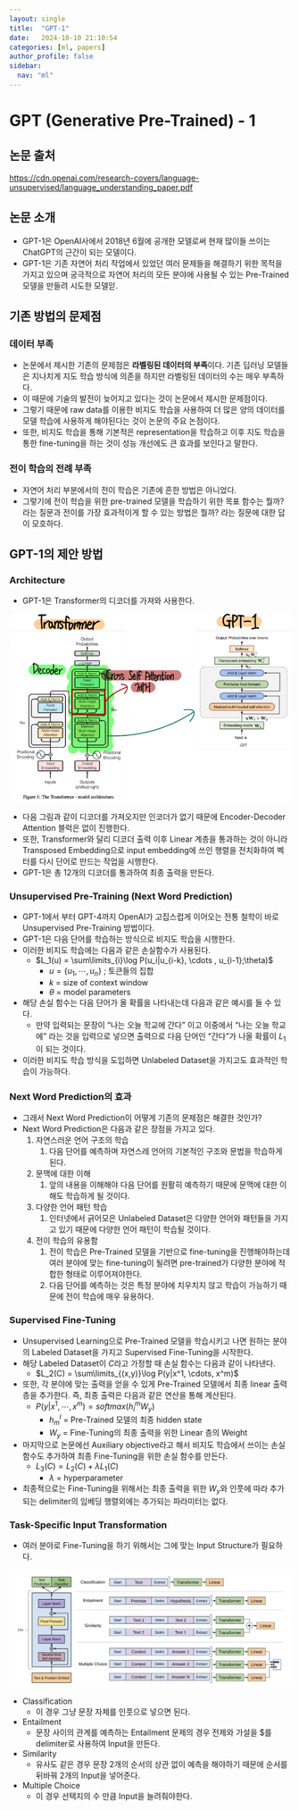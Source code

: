 ```yaml
---
layout: single
title:  "GPT-1"
date:   2024-10-10 21:10:54 
categories: [ml, papers]
author_profile: false
sidebar:
  nav: "ml"
---
```


# GPT (Generative Pre-Trained) - 1

## 논문 출처

https://cdn.openai.com/research-covers/language-unsupervised/language_understanding_paper.pdf

## 논문 소개

- GPT-1은 OpenAI사에서 2018년 6월에 공개한 모델로써 현재 많이들 쓰이는 ChatGPT의 근간이 되는 모델이다.
- GPT-1은 기존 자연어 처리 작업에서 있었던 여러 문제들을 해결하기 위한 목적을 가지고 있으며 궁극적으로 자연어 처리의 모든 분야에 사용될 수 있는 Pre-Trained 모델을 만들려 시도한 모델읻.

## 기존 방법의 문제점

### 데이터 부족

- 논문에서 제시한 기존의 문제점은 **라벨링된 데이터의 부족**이다. 기존 딥러닝 모델들은 지나치게 지도 학습 방식에 의존을 하지만 라벨링된 데이터의 수는 매우 부족하다.
- 이 때문에 기술의 발전이 늦어지고 있다는 것이 논문에서 제시한 문제점이다.
- 그렇기 때문에 raw data를 이용한 비지도 학습을 사용하여 더 많은 양의 데이터를 모델 학습에 사용하게 해야된다는 것이 논문의 주요 논점이다.
- 또한, 비지도 학습을 통해 기본적은 representation을 학습하고 이후 지도 학습을 통한 fine-tuning을 하는 것이 성능 개선에도 큰 효과를 보인다고 말한다.

### 전이 학습의 전례 부족

- 자연어 처리 부분에서의 전이 학습은 기존에 흔한 방법은 아니었다.
- 그렇기에 전이 학습을 위한 pre-trained 모델을 학습하기 위한 목표 함수는 뭘까? 라는 질문과 전이를 가장 효과적이게 할 수 있는 방법은 뭘까? 라는 질문에 대한 답이 모호하다.

## GPT-1의 제안 방법

### Architecture

- GPT-1은 Transformer의 디코더를 가져와 사용한다.

![image 16.png](/assets/images/papers/image%2016.png)

- 다음 그림과 같이 디코더를 가져오지만 인코더가 없기 때문에 Encoder-Decoder Attention 블럭은 없이 진행한다.
- 또한, Transformer와 달리 디코더 출력 이후 Linear 계층을 통과하는 것이 아니라 Transposed Embedding으로 input embedding에 쓰인 행렬을 전치화하여 벡터를 다시 단어로 만드는 작업을 시행한다.
- GPT-1은 총 12개의 디코더를 통과하여 최종 출력을 만든다.

### Unsupervised Pre-Training (Next Word Prediction)

- GPT-1에서 부터 GPT-4까지 OpenAI가 고집스럽게 이어오는 전통 철학이 바로 Unsupervised Pre-Training 방법이다.
- GPT-1은 다음 단어를 학습하는 방식으로 비지도 학습을 시행한다.
- 이러한 비지도 학습에는 다음과 같은 손실함수가 사용된다.
    - $L_1(u) = \sum\limits_{i}\log P(u_i|u_{i-k}, \cdots , u_{i-1};\theta)$
        - $u = \{u_1, \cdots , u_n\}$ ; 토큰들의 집합
        - $k$ = size of context window
        - $\theta$ = model parameters
- 해당 손실 함수는 다음 단어가 올 확률을 나타내는데 다음과 같은 예시를 들 수 있다.
    - 만약 입력되는 문장이 “나는 오늘 학교에 간다” 이고 이중에서 “나는 오늘 학교에” 라는 것을 입력으로 넣으면 출력으로 다음 단어인 “간다”가 나올 확률이 $L_1$이 되는 것이다.
- 이러한 비지도 학습 방식을 도입하면 Unlabeled Dataset을 가지고도 효과적인 학습이 가능하다.

### Next Word Prediction의 효과

- 그래서 Next Word Prediction이 어떻게 기존의 문제점은 해결한 것인가?
- Next Word Prediction은 다음과 같은 장점을 가지고 있다.
    1. 자연스러운 언어 구조의 학습
        1. 다음 단어를 예측하며 자연스레 언어의 기본적인 구조와 문법을 학습하게 된다.
    2. 문맥에 대한 이해
        1. 앞의 내용을 이해해야 다음 단어를 원활히 예측하기 때문에 문맥에 대한 이해도 학습하게 될 것이다.
    3. 다양한 언어 패턴 학습
        1. 인터넷에서 긁어모은 Unlabeled Dataset은 다양한 언어와 패턴들을 가지고 있기 때문에 다양한 언어 패턴이 학습될 것이다.
    4. 전이 학습의 유용함
        1. 전이 학습은 Pre-Trained 모델을 기반으로 fine-tuning을 진행해야하는데 여러 분야에 맞는 fine-tuning이 될려면 pre-trained가 다양한 분야에 적합한 형태로 이루어져야한다.
        2. 다음 단어를 예측하는 것은 특정 분야에 치우치지 않고 학습이 가능하기 때문에 전이 학습에 매우 유용하다.

### Supervised Fine-Tuning

- Unsupervised Learning으로 Pre-Trained 모델을 학습시키고 나면 원하는 분야의 Labeled Dataset을 가지고 Supervised Fine-Tuning을 시작한다.
- 해당 Labeled Dataset이 $C$라고 가정할 때 손실 함수는 다음과 같이 나타낸다.
    - $L_2(C) = \sum\limits_{(x,y)}\log P(y|x^1, \cdots, x^m)$
- 또한, 각 분야에 맞는 출력을 얻을 수 있게 Pre-Trained 모델에서 최종 linear 출력층을 추가한다. 즉, 최종 출력은 다음과 같은 연산을 통해 계산된다.
    - $P(y|x^1, \cdots, x^m) = softmax(h^m_lW_y)$
        - $h^l_m$ = Pre-Trained 모델의 최종 hidden state
        - $W_y$ = Fine-Tuning의 최종 출력을 위한 Linear 층의 Weight
- 마지막으로 논문에선 Auxiliary objective라고 해서 비지도 학습에서 쓰이는 손실 함수도 추가하여 최종 Fine-Tuning을 위한 손실 함수를 만든다.
    - $L_3(C) = L_2(C) + \lambda L_1(C)$
        - $\lambda$ = hyperparameter
- 최종적으로는 Fine-Tuning을 위해서는 최종 출력을 위한 $W_y$와 인풋에 따라 추가되는 delimiter의 임베딩 행렬외에는 추가되는 파라미터는 없다.

### Task-Specific Input Transformation

- 여러 분야로 Fine-Tuning을 하기 위해서는 그에 맞는 Input Structure가 필요하다.

![image.png](/assets/images/papers/image%201%2011.png)

- Classification
    - 이 경우 그냥 문장 자체를 인풋으로 넣으면 된다.
- Entailment
    - 문장 사이의 관계를 예측하는 Entailment 문제의 경우 전제와 가설을 $를 delimiter로 사용하여 Input을 만든다.
- Similarity
    - 유사도 같은 경우 문장 2개의 순서의 상관 없이 예측을 해야하기 때문에 순서를 뒤바꿔 2개의 Input을 넣어준다.
- Multiple Choice
    - 이 경우 선택지의 수 만큼 Input을 늘려줘야한다.
